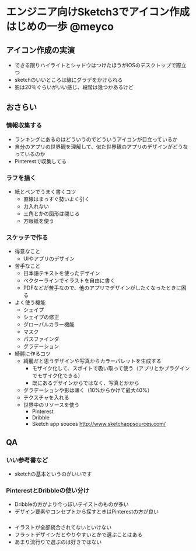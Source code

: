 # エンジニア向けSketch3でアイコン作成はじめの一歩 @meyco

## アイコン作成の実演
* できる限りハイライトとシャドウはつけたほうがiOSのデスクトップで際立つ
* sketchのいいところは線にグラデをかけられる
* 影は20％ぐらいがいい感じ、段階は幾つかあるけど

## おさらい
### 情報収集する
  * ランキングにあるのはどういうのでどういうアイコンが目立っているか
  * 自分のアプリの世界観を理解して、似た世界観のアプリのデザインがどうなっているのか
  * Pinterestで収集してる

### ラフを描く
  * 紙とペンでうまく書くコツ
    * 直線はまっすぐ勢いよく引く
    * 力入れない
    * 三角とかの図形は閉じる
    * 方眼紙を使う

### スケッチで作る
  * 得意なこと
    * UIやアプリのデザイン
  * 苦手なこと
    * 日本語テキストを使ったデザイン
    * ベクターラインでイラストを自由に書く
    * PDFなどが苦手なので、他のアプリでデザインがしたくなったときに困る
  * よく使う機能
    * シェイプ
    * シェイプの修正
    * グローバルカラー機能
    * マスク
    * パスファインダ
    * グラデーション
  * 綺麗に作るコツ
    * 綺麗だと思うデザインや写真からカラーパレットを生成する
      * モザイク化して、スポイトで吸い取って使う（アプリとかプラグインでモザイク化できる）
      * 既にあるデザインからではなく、写真とかから
    * グラデーションや影は薄く（10%からかけて最大40%）
    * テクスチャを入れる
    * 世界中のリソースを使う
      * Pinterest
      * Dribble
      * Sketch app souces
        http://www.sketchappsources.com/
        
## QA

### いい参考書など
* sketchの基本というのがいいです

### PinterestとDribbleの使い分け
* Dribbleの方がより今っぽいテイストのものが多い
* デザイン要素やコンセプトから探すときはPinterestの方が良い

###
* イラストが全部統合されてないといけない
* フラットデザインだとやりやすいとかで選ぶことはある
* あまり流行りで選ぶのは好きではない
